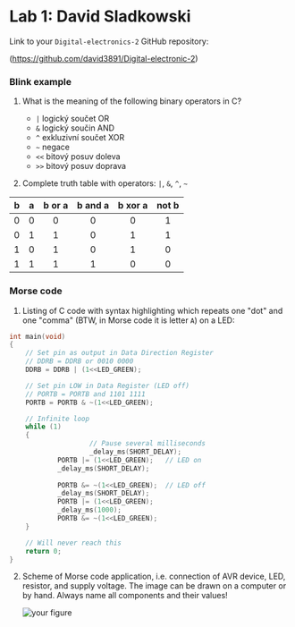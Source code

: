 # Lab 1: David Sladkowski

Link to your `Digital-electronics-2` GitHub repository:

(https://github.com/david3891/Digital-electronic-2)


### Blink example

1. What is the meaning of the following binary operators in C?
   * `|`  logický součet OR
   * `&`  logický součin AND
   * `^`  exkluzivní součet XOR
   * `~`  negace
   * `<<` bitový posuv doleva
   * `>>` bitový posuv doprava

2. Complete truth table with operators: `|`, `&`, `^`, `~`

| **b** | **a** |**b or a** | **b and a** | **b xor a** | **not b** |
| :-: | :-: | :-: | :-: | :-: | :-: |
| 0 | 0 | 0 | 0 | 0 | 1 |
| 0 | 1 | 1 | 0 | 1 | 1 |
| 1 | 0 | 1 | 0 | 1 | 0 |
| 1 | 1 | 1 | 1 | 0 | 0 |


### Morse code

1. Listing of C code with syntax highlighting which repeats one "dot" and one "comma" (BTW, in Morse code it is letter `A`) on a LED:

```c
int main(void)
{
    // Set pin as output in Data Direction Register
    // DDRB = DDRB or 0010 0000
    DDRB = DDRB | (1<<LED_GREEN);

    // Set pin LOW in Data Register (LED off)
    // PORTB = PORTB and 1101 1111
    PORTB = PORTB & ~(1<<LED_GREEN);

    // Infinite loop
    while (1)
    {
                    // Pause several milliseconds
                    _delay_ms(SHORT_DELAY);
		    PORTB |= (1<<LED_GREEN);   // LED on
		    _delay_ms(SHORT_DELAY);
		
		    PORTB &= ~(1<<LED_GREEN);  // LED off
		    _delay_ms(SHORT_DELAY);
		    PORTB |= (1<<LED_GREEN);
		    _delay_ms(1000);
		    PORTB &= ~(1<<LED_GREEN);
    }

    // Will never reach this
    return 0;
}
```


2. Scheme of Morse code application, i.e. connection of AVR device, LED, resistor, and supply voltage. The image can be drawn on a computer or by hand. Always name all components and their values!

   ![your figure]()
